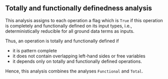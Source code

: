 Totally and functionally definedness analysis
---------------------------------------------

This analysis assigns to each operation a flag which is `True`
if this operation is completely and functionally defined on its input types,
i.e., deterministically reducible for all ground data terms as inputs.

Thus, an operation is totally and functionally defined if

* it is pattern complete
* it does not contain overlapping left-hand sides or free variables
* it depends only on totally and functionally defined operations.

Hence, this analysis combines the analyses `Functional` and `Total`.
